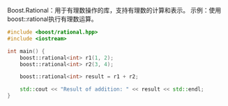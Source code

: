 Boost.Rational：用于有理数操作的库，支持有理数的计算和表示。
示例：使用boost::rational执行有理数运算。

```cpp
#include <boost/rational.hpp>
#include <iostream>

int main() {
    boost::rational<int> r1(1, 2);
    boost::rational<int> r2(3, 4);

    boost::rational<int> result = r1 + r2;

    std::cout << "Result of addition: " << result << std::endl;
}
```